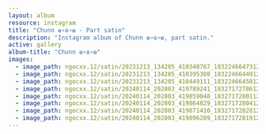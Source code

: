 ```yaml
---
layout: album
resource: instagram
title: "Chunn ✿∘ɷ∘✿ - Part satin"
description: "Instagram album of Chunn ✿∘ɷ∘✿, part satin."
active: gallery
album-title: "Chunn ✿∘ɷ∘✿"
images:
  - image_path: ngocxx.12/satin/20231213_134205_410348767_18322466473128170_3255843587164757816_n.jpg
  - image_path: ngocxx.12/satin/20231213_134205_410395308_18322466449128170_7659613769047938313_n.jpg
  - image_path: ngocxx.12/satin/20231213_134205_410449111_18322466458128170_5297019450897441208_n.jpg
  - image_path: ngocxx.12/satin/20240114_202803_419789241_18327172786128170_3972906913966026871_n.jpg
  - image_path: ngocxx.12/satin/20240114_202803_419859048_18327172801128170_6156992430154589505_n.jpg
  - image_path: ngocxx.12/satin/20240114_202803_419864829_18327172804128170_5409195515108969566_n.jpg
  - image_path: ngocxx.12/satin/20240114_202803_419871410_18327172828128170_6858003643976902388_n.jpg
  - image_path: ngocxx.12/satin/20240114_202803_419896289_18327172819128170_4672742227876304068_n.jpg
---
```

